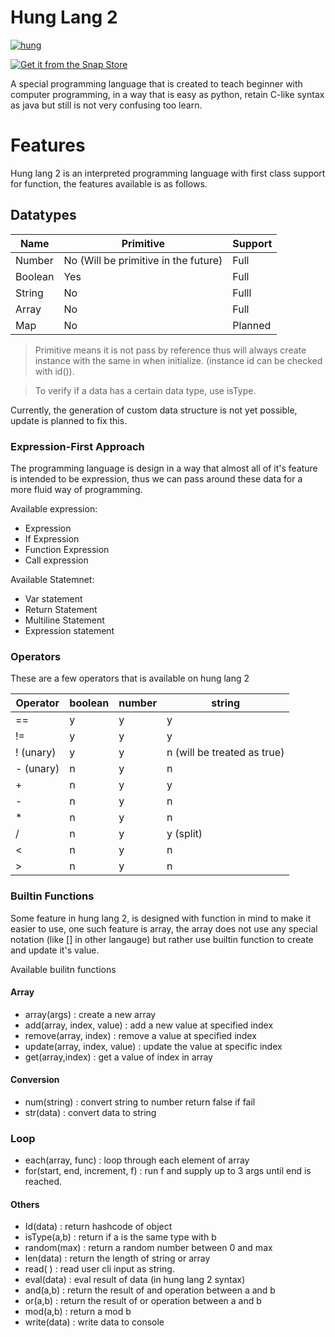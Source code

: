 # Hung Lang 2

[![hung](https://snapcraft.io/hung/badge.svg)](https://snapcraft.io/hung)

[![Get it from the Snap Store](https://snapcraft.io/static/images/badges/en/snap-store-black.svg)](https://snapcraft.io/hung)

A special programming language that is created to teach beginner with computer programming, in a way that is easy as python,
retain C-like syntax as java but still is not very confusing too learn.

# Features

Hung lang 2 is an interpreted programming language with first class support for function, the features available is as
follows.

## Datatypes

| Name    | Primitive                            | Support    |
| ------- | ------------------------------------ | ---------- |
| Number  | No (Will be primitive in the future) | Full       |
| Boolean | Yes                                  | Full       |
| String  | No                                   | Fulll |
| Array   | No                                   | Full       |
| Map | No |Planned|

> Primitive means it is not pass by reference thus will always create instance with the same in when initialize. (instance id can be checked with id()).

> To verify if a data has a certain data type, use isType.

Currently, the generation of custom data structure is not yet possible, update is planned to fix this.

### Expression-First Approach

The programming language is design in a way that almost all of it's feature is intended to be expression, thus we can
pass around these data for a more fluid way of programming.

Available expression:

- Expression
- If Expression
- Function Expression
- Call expression

Available Statemnet:

- Var statement
- Return Statement
- Multiline Statement
- Expression statement

### Operators

These are a few operators that is available on hung lang 2

| Operator  | boolean | number | string                      |
| --------- | ------- | ------ | --------------------------- |
| ==        | y       | y      | y                           |
| !=        | y       | y      | y                           |
| ! (unary) | y       | y      | n (will be treated as true) |
| - (unary) | n       | y      | n                           |
| +         | n       | y      | y                           |
| -         | n       | y      | n                           |
| *         | n       | y      | n                           |
| /         | n       | y      | y (split)                   |
| <         | n       | y      | n                           |
| >         | n       | y      | n                           |

### Builtin Functions

Some feature in hung lang 2, is designed with function in mind to make it easier to use, one such feature is array, the
array does not use any special notation (like [] in other langauge) but rather use builtin function to create and update
it's value.

Available builitn functions

#### Array

- array(args) : create a new array
- add(array, index, value) : add a new value at specified index
- remove(array, index) : remove a value at specified index
- update(array, index, value) : update the value at specific index
- get(array,index) : get a value of index in array

#### Conversion

- num(string) : convert string to number return false if fail
- str(data) : convert data to string

### Loop

- each(array, func) : loop through each element of array
- for(start, end, increment, f) : run f and supply up to 3 args until end is reached.

#### Others

- Id(data) : return hashcode of object
- isType(a,b) : return if a is the same type with b
- random(max) : return a random number between 0 and max
- len(data) : return the length of string or array
- read( ) : read user cli input as string.
- eval(data) : eval result of data (in hung lang 2 syntax)
- and(a,b) : return the result of and operation between a and b
- or(a,b) : return the result of or operation between a and b
- mod(a,b) : return a mod b
- write(data) : write data to console





